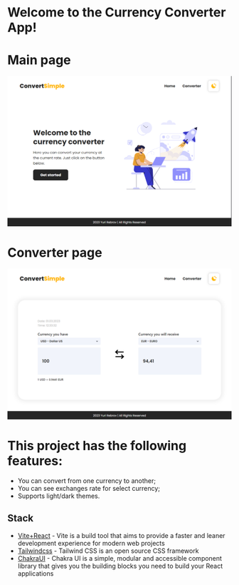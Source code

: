 # Welcome to the Currency Converter App!

# Main page

<img src='./docs/images/main.png'/>

# Converter page

<img src='./docs/images/converter.png'/>

# This project has the following features:
 - You can convert from one currency to another;
 - You can see exchanges rate for select currency;
 - Supports light/dark themes.
 
## Stack
 - [Vite+React](https://vitejs.dev/) - Vite is a build tool that aims to provide a faster and leaner development experience for modern web projects
 - [Tailwindcss](https://tailwindcss.com/) - Tailwind CSS is an open source CSS framework
 - [ChakraUI](https://chakra-ui.com/) - Chakra UI is a simple, modular and accessible component library that gives you the building blocks you need to build your React applications
